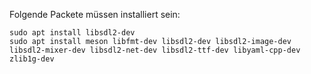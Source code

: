 Folgende Packete müssen installiert sein:
```
sudo apt install libsdl2-dev 
sudo apt install meson libfmt-dev libsdl2-dev libsdl2-image-dev libsdl2-mixer-dev libsdl2-net-dev libsdl2-ttf-dev libyaml-cpp-dev zlib1g-dev
```

